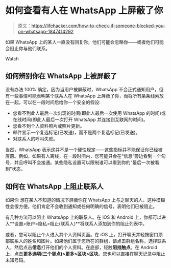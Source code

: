 # 如何查看有人在 WhatsApp 上屏蔽了你

> 原文：<https://lifehacker.com/how-to-check-if-someone-blocked-you-on-whatsapp-1847414292>

如果 WhatsApp 上的某人一直没有回复你，他们可能会忽略你——或者他们可能会阻止你与他们联系。

Watch

## 如何辨别你在 WhatsApp 上被屏蔽了

没有办法 100% 确定，因为当用户被屏蔽时，WhatsApp 不会正式通知用户，但有一些事情可能表明某个联系人在 WhatsApp 上屏蔽了你，而将所有条条线索放在一起，可以在一段时间后给你一个安全的假设:

*   您看不到此人最后一次出现的时间(即此人最后一次使用 WhatsApp 的时间)或在线时间(即此人最后一次打开 WhatsApp 并连接到互联网的时间)。
*   您看不到个人资料照片或照片更新。
*   邮件显示一个复选标记(已发送)，而不是两个复选标记(已发送)。
*   对联系人的呼叫失败。

当然，WhatsApp 表示这并不是一个硬性规定——这些指标并不能保证你已经被屏蔽。例如，如果有人离线，在一段时间内，您可能只会在“信息”旁边看到一个勾号，并且呼叫不会接通。某些隐私设置可以限制谁可以看到你的“最后一次被看到”状态。

## 如何在 WhatsApp 上阻止联系人

如果你 想在某人不知道的情况下屏蔽你在 WhatsApp 上与之聊天的人，这种模糊性会很方便。他们肯定不会收到通知或任何明确的信号，表明他们已被阻止。

有几种方法可以阻止 WhatsApp 上的联系人。在 iOS 和 Android 上，你都可以进入**设置>账户>隐私>阻止(联系人)**将联系人添加到你的阻止列表中。

或者，您可以阻止个人进入其个人资料页面。在 iOS 上，打开聊天并轻按窗口顶部联系人的姓名和图片。如果他们属于您所在的群组，请点击群组名称，选择联系人，然后点击**信息**打开他们的个人资料。在底部，轻触**阻挡触点**。在 Android 上，点击**更多选项(三个竖点)>更多>区块>区块**。您也可以直接在聊天记录中阻止未知号码。